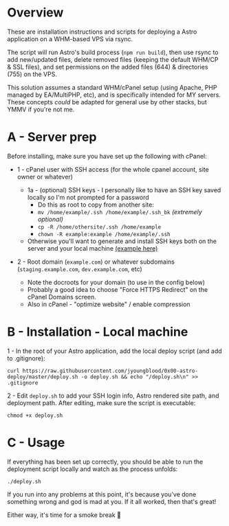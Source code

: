 





# Overview

These are installation instructions and scripts for deploying a Astro application on a WHM-based VPS via rsync.

The script will run Astro's build process (`npm run build`), then use rsync to add new/updated files, delete removed files (keeping the default WHM/CP & SSL files), and set permissions on the added files (644) & directories (755) on the VPS.

This solution assumes a standard WHM/cPanel setup (using Apache, PHP managed by EA/MultiPHP, etc), and is specifically intended for MY servers. These concepts _could_ be adapted for general use by other stacks, but YMMV if you're not me.




# A - Server prep

Before installing, make sure you have set up the following with cPanel:

- 1 - cPanel user with SSH access (for the whole cpanel account, site owner or whatever)
  - 1a - (optional) SSH keys - I personally like to have an SSH key saved locally so I'm not prompted for a password
    - Do this as root to copy from another site:
    - ```mv /home/example/.ssh /home/example/.ssh_bk``` _(extremely optional)_
    - ```cp -R /home/othersite/.ssh /home/example```
    - ```chown -R example:example /home/example/.ssh```
  - Otherwise you'll want to generate and install SSH keys both on the server and your local machine [(example here)](https://www.cyberciti.biz/faq/how-to-set-up-ssh-keys-on-linux-unix/)

- 2 - Root domain (`example.com`) or whatever subdomains (`staging.example.com`, `dev.example.com`, etc)
  - Note the docroots for your domain (to use in the config below)
  - Probably a good idea to choose "Force HTTPS Redirect" on the cPanel Domains screen.
  - Also in cPanel - "optimize website" / enable compression









# B - Installation - Local machine

1 - In the root of your Astro application, add the local deploy script (and add to .gitignore):
```
curl https://raw.githubusercontent.com/jyoungblood/0x00-astro-deploy/master/deploy.sh -o deploy.sh && echo "/deploy.sh\n" >> .gitignore
```

2 - Edit `deploy.sh` to add your SSH login info, Astro rendered site path, and deployment path. After editing, make sure the script is executable:
```
chmod +x deploy.sh
```




# C - Usage

If everything has been set up correctly, you should be able to run the deployment script locally and watch as the process unfolds:
```
./deploy.sh
```

If you run into any problems at this point, it's because you've done something wrong and god is mad at you. If it all worked, then that's great! 

Either way, it's time for a smoke break 🚬


